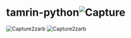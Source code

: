 # tamrin-python![Capture](https://user-images.githubusercontent.com/100377681/163259432-42c41cb1-20be-46cd-8e32-ee1a97de3e76.PNG)
![Capture2zarb](https://user-images.githubusercontent.com/100377681/163298411-ddb646a1-f00a-4de0-9714-307d44eccc75.PNG)
![Capture2zarb](https://user-images.githubusercontent.com/100377681/163298543-ec2365be-6f33-44b7-a47b-07e75587f472.PNG)
